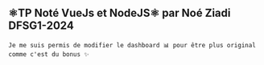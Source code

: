 ## ⚛️TP Noté VueJs et NodeJS⚛️ par **Noé Ziadi** DFSG1-2024

```
Je me suis permis de modifier le dashboard 📊 pour être plus original comme c'est du bonus ✨
```

